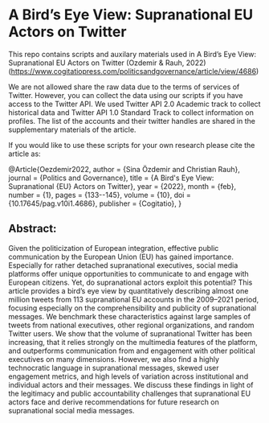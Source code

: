# A Bird’s Eye View: Supranational EU Actors on Twitter

This repo contains scripts and auxilary materials used in A Bird’s Eye View: Supranational EU Actors on Twitter (Ozdemir &amp; Rauh, 2022) (https://www.cogitatiopress.com/politicsandgovernance/article/view/4686)

We are not allowed share the raw data due to the terms of services of Twitter. However, you can collect the data using our scripts if you have access to the Twitter API. We used Twitter API 2.0 Academic track to collect historical data and Twitter API 1.0 Standard Track to collect information on profiles. The list of the accounts and their twitter handles are shared in the supplementary materials of the article.

If you would like to use these scripts for your own research please cite the article as:

@Article{Oezdemir2022,
  author    = {Sina Özdemir and Christian Rauh},
  journal   = {Politics and Governance},
  title     = {A Bird's Eye View: Supranational {EU} Actors on Twitter},
  year      = {2022},
  month     = {feb},
  number    = {1},
  pages     = {133--145},
  volume    = {10},
  doi       = {10.17645/pag.v10i1.4686},
  publisher = {Cogitatio},
}

## Abstract:

Given the politicization of European integration, effective public communication by the European Union (EU) has gained importance. Especially for rather detached supranational executives, social media platforms offer unique opportunities to communicate to and engage with European citizens. Yet, do supranational actors exploit this potential? This article provides a bird’s eye view by quantitatively describing almost one million tweets from 113 supranational EU accounts in the 2009–2021 period, focusing especially on the comprehensibility and publicity of supranational messages. We benchmark these characteristics against large samples of tweets from national executives, other regional organizations, and random Twitter users. We show that the volume of supranational Twitter has been increasing, that it relies strongly on the multimedia features of the platform, and outperforms communication from and engagement with other political executives on many dimensions. However, we also find a highly technocratic language in supranational messages, skewed user engagement metrics, and high levels of variation across institutional and individual actors and their messages. We discuss these findings in light of the legitimacy and public accountability challenges that supranational EU actors face and derive recommendations for future research on supranational social media messages.
